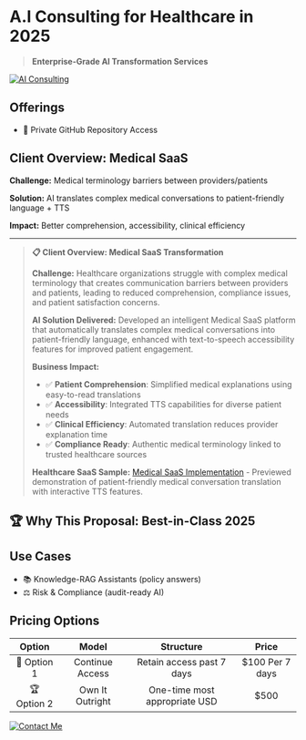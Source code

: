 # A.I Consulting for Healthcare in 2025
> **Enterprise-Grade AI Transformation Services**

[![AI Consulting](https://img.shields.io/badge/AI-Consulting-00D4AA?style=for-the-badge&logo=openai&logoColor=white)](mailto:corderio.vonner@outlook.com)


## Offerings
- 🔐 Private GitHub Repository Access

## Client Overview: Medical SaaS

**Challenge:** Medical terminology barriers between providers/patients

**Solution:** AI translates complex medical conversations to patient-friendly language + TTS

**Impact:** Better comprehension, accessibility, clinical efficiency

---

> **📋 Client Overview: Medical SaaS Transformation**
>
> **Challenge:** Healthcare organizations struggle with complex medical terminology that creates communication barriers between providers and patients, leading to reduced comprehension, compliance issues, and patient satisfaction concerns.
>
> **AI Solution Delivered:** Developed an intelligent Medical SaaS platform that automatically translates complex medical conversations into patient-friendly language, enhanced with text-to-speech accessibility features for improved patient engagement.
>
> **Business Impact:**
> - ✅ **Patient Comprehension**: Simplified medical explanations using easy-to-read translations
> - ✅ **Accessibility**: Integrated TTS capabilities for diverse patient needs
> - ✅ **Clinical Efficiency**: Automated translation reduces provider explanation time
> - ✅ **Compliance Ready**: Authentic medical terminology linked to trusted healthcare sources
>
> **Healthcare SaaS Sample:** [Medical SaaS Implementation](./A.I%20Consulting%20-%20Medical%20SaaS.md) - Previewed demonstration of patient-friendly medical conversation translation with interactive TTS features.

## 🏆 Why This Proposal: Best-in-Class 2025 

## Use Cases
- 📚 Knowledge-RAG Assistants (policy answers)
- ⚖️ Risk & Compliance (audit-ready AI)


## Pricing Options
| Option | Model | Structure | Price |
|:---:|:---:|:---:|:---:|
| 🔄 Option 1 | Continue Access | Retain access past 7 days | $100 Per 7 days |
| 🏆 Option 2 | Own It Outright | One-time most appropriate USD | $500 |


[![Contact Me](https://img.shields.io/badge/Contact-Me-00D4AA?style=for-the-badge&logo=mail&logoColor=white)](mailto:corderio.vonner@outlook.com)

